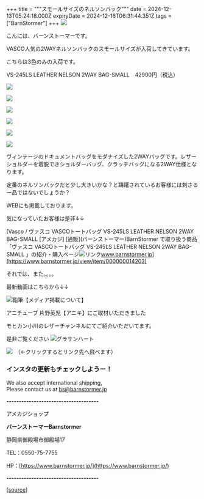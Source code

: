 +++
title = """スモールサイズのネルソンバック"""
date = 2024-12-13T05:24:18.000Z
expiryDate = 2024-12-16T06:31:44.351Z
tags = ["BarnStormer"]
+++
[![](https://stat.ameba.jp/user_images/20231023/16/barnstormer-go/b2/03/p/o0420015015354743273.png)](https://ameblo.jp/barnstormer-go/entry-12825670498.html)

こんには、バーンストーマーです。

VASCO人気の2WAYネルソンバックのスモールサイズが入荷してきています。

こちらは3色のみの入荷です。

VS-245LS LEATHER NELSON 2WAY BAG-SMALL　42900円（税込）

[![](https://stat.ameba.jp/user_images/20241213/13/barnstormer-go/dc/25/j/o0467070115520973296.jpg)](https://stat.ameba.jp/user_images/20241213/13/barnstormer-go/dc/25/j/o0467070115520973296.jpg)

[![](https://stat.ameba.jp/user_images/20241213/13/barnstormer-go/3a/04/j/o0467070115520973297.jpg)](https://stat.ameba.jp/user_images/20241213/13/barnstormer-go/3a/04/j/o0467070115520973297.jpg)

[![](https://stat.ameba.jp/user_images/20241213/13/barnstormer-go/61/55/j/o0467070115520973298.jpg)](https://stat.ameba.jp/user_images/20241213/13/barnstormer-go/61/55/j/o0467070115520973298.jpg)

[![](https://stat.ameba.jp/user_images/20241213/13/barnstormer-go/46/93/j/o0467070115520973300.jpg)](https://stat.ameba.jp/user_images/20241213/13/barnstormer-go/46/93/j/o0467070115520973300.jpg)

[![](https://stat.ameba.jp/user_images/20241213/13/barnstormer-go/2b/c6/j/o0467070115520973302.jpg)](https://stat.ameba.jp/user_images/20241213/13/barnstormer-go/2b/c6/j/o0467070115520973302.jpg)

[![](https://stat.ameba.jp/user_images/20241213/13/barnstormer-go/75/be/j/o0467070115520973304.jpg)](https://stat.ameba.jp/user_images/20241213/13/barnstormer-go/75/be/j/o0467070115520973304.jpg)

ヴィンテージのドキュメントバッグをモダナイズした2WAYバッグです。レザーショルダーを着脱できショルダーバッグ、クラッチバッグになる2WAY仕様となります。

定番のネルソンバックだと少し大きいかな？と躊躇されているお客様には刺さる一品ではないでしょうか？

WEBにも掲載しております。

気になっていたお客様は是非↓↓

[Vasco / ヴァスコ VASCOトートバッグ VS-245LS LEATHER NELSON 2WAY BAG-SMALL \[アメカジ\] \[通販\](バーンストーマー)BarnStormer で取り扱う商品「ヴァスコ VASCOトートバッグ VS-245LS LEATHER NELSON 2WAY BAG-SMALL 」の紹介・購入ページ![リンク](https://c.stat100.ameba.jp/ameblo/symbols/v3.20.0/svg/gray/editor_link.svg)www.barnstormer.jp](https://www.barnstormer.jp/view/item/000000014203)

それでは、また。。。。

最新動画はこちらから↓↓

![鉛筆](https://stat100.ameba.jp/blog/ucs/img/char/char3/519.png)【メディア掲載について】

アニチューブ 片野英児【アニキ】にご取材いただきました

モヒカン小川のレザーチャンネルにてご紹介いただいてます。

是非ご覧ください ![グラサンハート](https://stat100.ameba.jp/blog/ucs/img/char/char3/148.png)

[![](https://stat.ameba.jp/user_images/20230412/16/barnstormer-go/6a/23/p/o0108010815269242493.png)](https://www.instagram.com/barnstormer_daily/)　（←クリックするとリンク先へ飛べます）

### インスタの更新もチェックしようー！

We also accept international shipping,  
Please contact us at bs@barnstormer.jp

**\-------------------------------------**

アメカジショップ

**バーンストーマーBarnstormer**

静岡県御殿場市御殿場17

TEL：0550-75-7755

HP：[https://www.barnstormer.jp/](https://www.barnstormer.jp/)

**\-------------------------------------**

[[source]](https://ameblo.jp/barnstormer-go/entry-12878490417.html)
